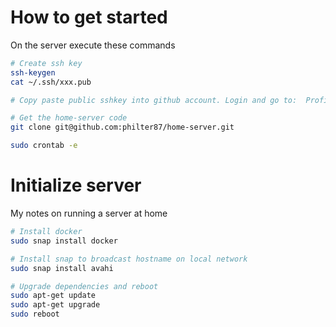 # How to get started
On the server execute these commands

```bash
# Create ssh key
ssh-keygen
cat ~/.ssh/xxx.pub

# Copy paste public sshkey into github account. Login and go to:  Profile / Settings / SSH & GPG keys / New SSH key

# Get the home-server code
git clone git@github.com:philter87/home-server.git

sudo crontab -e
```

# Initialize server
My notes on running a server at home

```bash
# Install docker
sudo snap install docker

# Install snap to broadcast hostname on local network
sudo snap install avahi

# Upgrade dependencies and reboot
sudo apt-get update
sudo apt-get upgrade
sudo reboot
```

